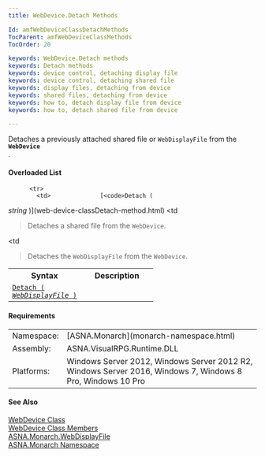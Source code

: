 ```yaml
---
title: WebDevice.Detach Methods

Id: amfWebDeviceClassDetachMethods
TocParent: amfWebDeviceClassMethods
TocOrder: 20

keywords: WebDevice.Detach methods
keywords: Detach methods
keywords: device control, detaching display file
keywords: device control, detaching shared file
keywords: display files, detaching from device
keywords: shared files, detaching from device
keywords: how to, detach display file from device
keywords: how to, detach shared file from device

---
```


Detaches a previously attached shared file or <code>WebDisplayFile</code> from the <code> **WebDevice** </code>.
<!--mine -->

#### Overloaded List
<table class="mytable" cellspacing="0" cellpadding="4" width="90%">
          <colgroup>
            <col width="50%" />
            <col width="50%" />
          </colgroup>
          <tr>
            <th>Syntax</th>
            <th>Description</th>
          </tr>

          <tr>
            <td>              [<code>Detach (
 *string* )</code>](web-device-classDetach-method.html)
            </td>
            <td

>Detaches a shared
          file from the <code>WebDevice</code>.</td>
          </tr>
          <tr>
            <td>              [<code>Detach (
 *WebDisplayFile* )</code>](web-device-classDetach-method2.html)
            </td>
            <td

>Detaches the
          <code>WebDisplayFile</code> from the <code>WebDevice</code>.</td>
          </tr>
</table>

<!-- -->

#### Requirements
<table class="dttable" cellspacing="0" cellpadding="4" width="60%">
           <colgroup>
            <col width="15%" style="font-weight:bold" />
            <col width="85%" />
          </colgroup>
          <tr>
            <td>Namespace:</td>
            <td>[ASNA.Monarch](monarch-namespace.html)</td>
          </tr>
          <tr>
            <td>Assembly:</td>
            <td>ASNA.VisualRPG.Runtime.DLL</td>
          </tr>
         <tr>
            <td>Platforms:</td>
            <td> Windows Server 2012, Windows Server 2012 R2, Windows Server 2016,  Windows 7, Windows 8 Pro, Windows 10 Pro</td>
         </tr>
</table>

<!-- end -->    

#### See Also
[WebDevice Class](web-device-class.html)<br />[WebDevice Class Members](web-device-class-members.html)<br />[ ASNA.Monarch.WebDisplayFile](web-display-file-class.html)<br />[ASNA.Monarch Namespace](monarch-namespace.html)
